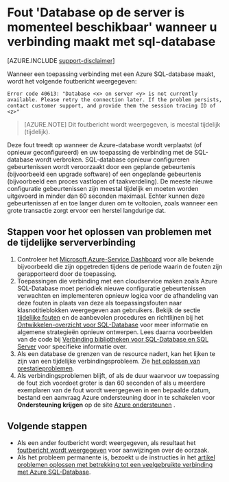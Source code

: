 <properties
    pageTitle="Database op de server is momenteel niet beschikbaar, verbinding te maken met SQL-Database | Microsoft Azure"
    description="Problemen met de database op server is niet momenteel beschikbaar fout wanneer een toepassing maakt verbinding met SQL-Database."
    services="sql-database"
    documentationCenter=""
    authors="dalechen"
    manager="felixwu"
    editor=""
    keywords="database op de server is momenteel niet beschikbaar, verbinding te maken met sql-database"/>

<tags
    ms.service="sql-database"
    ms.workload="data-management"
    ms.tgt_pltfrm="na"
    ms.devlang="na"
    ms.topic="article"
    ms.date="09/21/2016"
    ms.author="daleche"/>

# <a name="error-database-on-server-is-not-currently-available-when-connecting-to-sql-database"></a>Fout 'Database op de server is momenteel beschikbaar' wanneer u verbinding maakt met sql-database
[AZURE.INCLUDE [support-disclaimer](../../includes/support-disclaimer.md)]

Wanneer een toepassing verbinding met een Azure SQL-database maakt, wordt het volgende foutbericht weergegeven:

```
Error code 40613: "Database <x> on server <y> is not currently available. Please retry the connection later. If the problem persists, contact customer support, and provide them the session tracing ID of <z>"
```

> [AZURE.NOTE] Dit foutbericht wordt weergegeven, is meestal tijdelijk (tijdelijk).

Deze fout treedt op wanneer de Azure-database wordt verplaatst (of opnieuw geconfigureerd) en uw toepassing de verbinding met de SQL-database wordt verbroken. SQL-database opnieuw configureren gebeurtenissen wordt veroorzaakt door een geplande gebeurtenis (bijvoorbeeld een upgrade software) of een ongeplande gebeurtenis (bijvoorbeeld een proces vastlopen of taakverdeling). De meeste nieuwe configuratie gebeurtenissen zijn meestal tijdelijk en moeten worden uitgevoerd in minder dan 60 seconden maximaal. Echter kunnen deze gebeurtenissen af en toe langer duren om te voltooien, zoals wanneer een grote transactie zorgt ervoor een herstel langdurige dat.

## <a name="steps-to-resolve-transient-connectivity-issues"></a>Stappen voor het oplossen van problemen met de tijdelijke serververbinding
1.  Controleer het [Microsoft Azure-Service Dashboard](https://azure.microsoft.com/status) voor alle bekende bijvoorbeeld die zijn opgetreden tijdens de periode waarin de fouten zijn gerapporteerd door de toepassing.
2. Toepassingen die verbinding met een cloudservice maken zoals Azure SQL-Database moet periodiek nieuwe configuratie gebeurtenissen verwachten en implementeren opnieuw logica voor de afhandeling van deze fouten in plaats van deze als toepassingsfouten naar klasnotitieblokken weergegeven aan gebruikers. Bekijk de sectie [tijdelijke fouten](sql-database-connectivity-issues.md) en de aanbevolen procedures en richtlijnen bij het [Ontwikkelen-overzicht voor SQL-Database](sql-database-develop-overview.md) voor meer informatie en algemene strategieën opnieuw ontwerpen. Lees daarna voorbeelden van de code bij [Verbinding bibliotheken voor SQL-Database en SQL Server](sql-database-libraries.md) voor specifieke informatie over.
3.  Als een database de grenzen van de resource nadert, kan het lijken te zijn van een tijdelijke verbindingsprobleem. Zie [het oplossen van prestatieproblemen](sql-database-troubleshoot-performance.md).
4.  Als verbindingsproblemen blijft, of als de duur waarvoor uw toepassing de fout zich voordoet groter is dan 60 seconden of als u meerdere exemplaren van de fout wordt weergegeven in een bepaalde datum, bestand een aanvraag Azure ondersteuning door in te schakelen voor **Ondersteuning krijgen** op de site [Azure ondersteunen](https://azure.microsoft.com/support/options) .

## <a name="next-steps"></a>Volgende stappen
- Als een ander foutbericht wordt weergegeven, als resultaat het [foutbericht wordt weergegeven](sql-database-develop-error-messages.md) voor aanwijzingen over de oorzaak.
- Als het probleem permanente is, bezoekt u de instructies in het [artikel problemen oplossen met betrekking tot een veelgebruikte verbinding met Azure SQL-Database](sql-database-troubleshoot-common-connection-issues.md).
